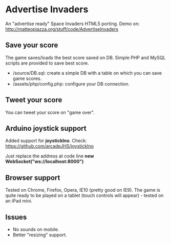 Advertise Invaders
==============
An "advertise ready" Space Invaders HTML5 porting.
Demo on: http://matteopiazza.org/stuff/code/AdvertiseInvaders

Save your score
--------------
The game saves/loads the best score saved on DB.
Simple PHP and MySQL scripts are provided to save best score.
- /source/DB.sql: create a simple DB with a table on which you can save game scores.
- /assets/php/config.php: configure your DB connection.

Tweet your score
--------------
You can tweet your score on "game over".

Arduino joystick support
--------------
Added support for **joystickIno**. Check: https://github.com/arcadeJHS/joystickIno

Just replace the address at code line **new WebSocket("ws://localhost:8000")**

Browser support
--------------
Tested on Chrome, Firefox, Opera, IE10 (pretty good on IE9).
The game is quite ready to be played on a tablet (touch controls will appear) - tested on an iPad mini.


Issues
--------------
- No sounds on mobile.
- Better "resizing" support.
